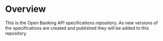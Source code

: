 Overview
===

This is the Open Banking API specifications repository. As new versions of the specifications are created and published they will be added to this repository.
